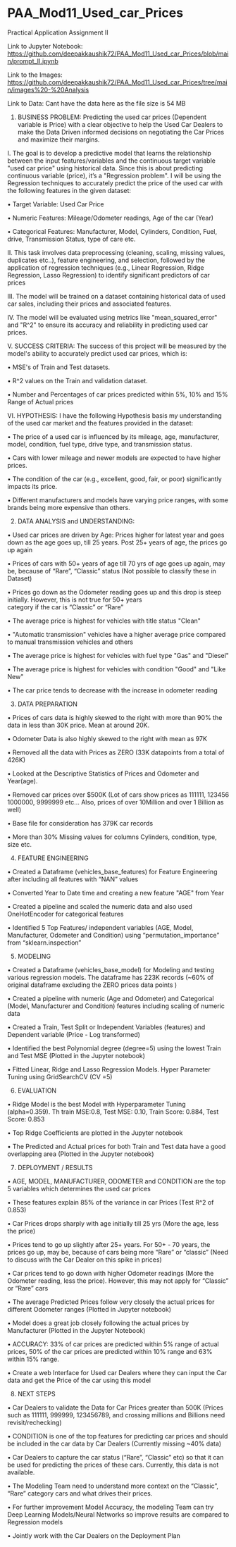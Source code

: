 # PAA_Mod11_Used_car_Prices

Practical Application Assignment II

Link to Jupyter Notebook: https://github.com/deepakkaushik72/PAA_Mod11_Used_car_Prices/blob/main/prompt_II.ipynb

Link to the Images: https://github.com/deepakkaushik72/PAA_Mod11_Used_car_Prices/tree/main/images%20-%20Analysis

Link to Data: Cant have the data here as the file size is 54 MB

1. BUSINESS PROBLEM: Predicting the used car prices (Dependent variable is Price) with a clear objective to help the Used Car Dealers to make the Data Driven informed decisions on negotiating the Car Prices and maximize their margins.

I.	The goal is to develop a predictive model that learns the relationship between the input features/variables and the continuous target variable "used car price" using historical data. Since this is about predicting continuous variable (price), it’s a "Regression problem". I will be using the Regression techniques to accurately predict the price of the used car with the following features in the given dataset:

•	Target Variable: Used Car Price

•	Numeric Features: Mileage/Odometer readings, Age of the car (Year)

•	Categorical Features: Manufacturer, Model, Cylinders, Condition, Fuel, drive, Transmission Status, type of care etc.

II.	This task involves data preprocessing (cleaning, scaling, missing values, duplicates etc..), feature engineering, and selection, followed by the application of regression techniques (e.g., Linear Regression, Ridge Regression, Lasso Regression) to identify significant predictors of car prices

III. The model will be trained on a dataset containing historical data of used car sales, including their prices and associated features.

IV.	The model will be evaluated using metrics like "mean_squared_error" and "R^2" to ensure its accuracy and reliability in predicting used car prices.

V.	SUCCESS CRITERIA: The success of this project will be measured by the model's ability to accurately predict used car prices, which is:

•	MSE's of Train and Test datasets.

•	R^2 values on the Train and validation dataset.

•	Number and Percentages of car prices predicted within 5%, 10% and 15% Range of Actual prices

VI.	HYPOTHESIS: I have the following Hypothesis basis my understanding of the used car market and the features provided in the dataset:

•	The price of a used car is influenced by its mileage, age, manufacturer, model, condition, fuel type, drive type, and transmission status.

•	Cars with lower mileage and newer models are expected to have higher prices.

•	The condition of the car (e.g., excellent, good, fair, or poor) significantly impacts its price.

•	Different manufacturers and models have varying price ranges, with some brands being more expensive than others.

2.	DATA ANALYSIS and UNDERSTANDING:

•	Used car prices are driven by Age: Prices higher for latest year and goes down as the age goes up, till 25 years. Post 25+ years 
of age, the prices go up again

•	Prices of cars with 50+ years of age till 70 yrs of age goes up again, may be, because of “Rare”, “Classic” status (Not possible   to classify these in Dataset)

•	Prices go down as the Odometer reading goes up and this drop is steep initially. However, this is not true for 50+ years    
  category if the car is “Classic” or “Rare”

•	The average price is highest for vehicles with title status "Clean"

•	"Automatic transmission" vehicles have a higher average price compared to manual transmission vehicles and others

•	The average price is highest for vehicles with fuel type "Gas" and "Diesel"

•	The average price is highest for vehicles with condition "Good" and "Like New"

•	The car price tends to decrease with the increase in odometer reading

3.	DATA PREPARATION

•	Prices of cars data is highly skewed to the right with more than 90% the data in less than 30K price. Mean at around 20K. 

•	Odometer Data is also highly skewed to the right with mean as 97K 

•	Removed all the data with Prices as ZERO (33K datapoints from a total of 426K)

•	Looked at the Descriptive Statistics of Prices and Odometer and Year(age).

•	Removed car prices over $500K (Lot of cars show prices as 111111, 123456 1000000, 9999999 etc… Also, prices of over 10Million      and over 1 Billion as well)

•	Base file for consideration has 379K car records

•	More than 30% Missing values for columns Cylinders, condition, type, size etc.

4.	FEATURE ENGINEERING

•	Created a Dataframe (vehicles_base_features) for Feature Engineering after including all features with “NAN” values

•	Converted Year to Date time and creating a new feature "AGE" from Year 

•	Created a pipeline and scaled the numeric data and also used OneHotEncoder for categorical features

•	Identified 5 Top Features/ independent variables (AGE, Model, Manufacturer, Odometer and Condition) using                          “permutation_importance” from “sklearn.inspection” 

5.	MODELING

•	Created a Dataframe (vehicles_base_model) for Modeling and testing various regression models. The dataframe has 223K records       (~60% of original dataframe excluding the ZERO prices data points ) 

•	Created a pipeline with numeric (Age and Odometer) and Categorical (Model, Manufacturer and Condition) features including          scaling of numeric data

•	Created a Train, Test Split or Independent Variables (features) and Dependent variable (Price - Log transformed) 

•	Identified the best Polynomial degree (degree=5) using the lowest Train and Test MSE (Plotted in the Jupyter notebook) 

•	Fitted Linear, Ridge and Lasso Regression Models. Hyper Parameter Tuning using GridSearchCV (CV =5) 

6.	EVALUATION

•	Ridge Model is the best Model with Hyperparameter Tuning (alpha=0.359). Th train MSE:0.8, Test MSE: 0.10, Train Score: 0.884,      Test Score: 0.853

•	Top Ridge Coefficients are plotted in the Jupyter notebook

•	The Predicted and Actual prices for both Train and Test data have a good overlapping area (Plotted in the Jupyter notebook)

7.	DEPLOYMENT / RESULTS

•	AGE, MODEL, MANUFACTURER, ODOMETER and CONDITION are the top 5 variables which determines the used car prices

•	These features explain 85% of the variance in car Prices (Test R^2 of 0.853) 

•	Car Prices drops sharply with age initially till 25 yrs (More the age, less the price) 

•	Prices tend to go up slightly after 25+ years. For 50+ - 70 years, the prices go up, may be, because of cars being more “Rare”     or “classic” (Need to discuss with the Car Dealer on this spike in prices) 

•	Car prices tend to go down with higher Odometer readings (More the Odometer reading, less the price). However, this may not        apply for “Classic” or “Rare” cars

•	The average Predicted Prices follow very closely the actual prices for different Odometer ranges (Plotted in Jupyter notebook) 

•	Model does a great job closely following the actual prices by Manufacturer (Plotted in the Jupyter Notebook) 

•	ACCURACY: 33% of car prices are predicted within 5% range of actual prices, 50% of the car prices are predicted within 10% range   and 63% within 15% range.

•	Create a web Interface for Used car Dealers where they can input the Car data and get the Price of the car using this model

8.	NEXT STEPS

•	Car Dealers to validate the Data for Car Prices greater than 500K (Prices such as 111111, 999999, 123456789, and crossing          millions and Billions need revisit/rechecking) 

•	CONDITION is one of the top features for predicting car prices and should be included in the car data by Car Dealers (Currently    missing ~40% data) 

•	Car Dealers to capture the car status (“Rare”, “Classic” etc) so that it can be used for predicting the prices of these cars.      Currently, this data is not available.

•	The Modeling Team need to understand more context on the “Classic”, “Rare” category cars and what drives their prices.

•	For further improvement Model Accuracy, the modeling Team can try Deep Learning Models/Neural Networks so improve results are      compared to Regression models

•	Jointly work with the Car Dealers on the Deployment Plan
